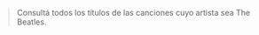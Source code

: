 <div
  class='mu-sql-table'
  data-name='canciones'
  data-columns='[{"name": "id_cancion", "pk": true}, "titulo", "album", {"name": "artista", "fk": true}]'
  data-rows='[
    [1, "Bohemian rhapsody", "A night at the Opera", 1], 
    [2, "I want to break bree", "The works", 1],
    [3, "Can`t buy me love", "A hard day`s night", 2],
    [4, "Blackbird", "The Beatles", 2],
    [5, "A hard day`s night", "A hard day`s night", 2],
    [6, "Baby on board", "Más grandes que Jesús", 3]
  ]'>
</div>

<div
  class='mu-sql-table'
  data-name='artistas'
  data-columns='[{"name": "id_artista", "pk": true}, "nombre", "integrantes", "genero"]'
  data-rows='[
    [1, "Queen", "Freddie Mercury, Brian May, Roger Taylor, John Deacon", "rock"], 
    [2, "The Beatles", "John Lennon, Paul McCartney, Ringo Starr, George Harrison", "rock, pop"],
    [3, "Los Borbotones", "Homero Simpson, Apu de Beumarche, Seymour Skinner, Barney Gómez", "folklore"]
  ]'>
</div>

> Consultá todos los títulos de las canciones cuyo artista sea The Beatles. 
